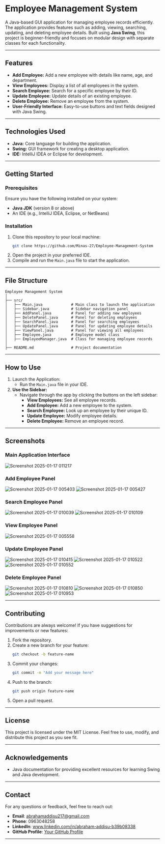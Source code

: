 # **Employee Management System**

A Java-based GUI application for managing employee records efficiently. The application provides features such as adding, viewing, searching, updating, and deleting employee details. Built using **Java Swing**, this project is beginner-friendly and focuses on modular design with separate classes for each functionality.

---

## **Features**
- **Add Employee:** Add a new employee with details like name, age, and department.
- **View Employees:** Display a list of all employees in the system.
- **Search Employee:** Search for a specific employee by their ID.
- **Update Employee:** Update details of an existing employee.
- **Delete Employee:** Remove an employee from the system.
- **User-Friendly Interface:** Easy-to-use buttons and text fields designed with Java Swing.

---

## **Technologies Used**
- **Java:** Core language for building the application.
- **Swing:** GUI framework for creating a desktop application.
- **IDE:** IntelliJ IDEA or Eclipse for development.

---

## **Getting Started**

### Prerequisites
Ensure you have the following installed on your system:
- **Java JDK** (version 8 or above)
- An IDE (e.g., IntelliJ IDEA, Eclipse, or NetBeans)

### **Installation**
1. Clone this repository to your local machine:
   ```bash
   git clone https://github.com/Minas-27/Employee-Management-System
   ```
2. Open the project in your preferred IDE.
3. Compile and run the `Main.java` file to start the application.

---

## File Structure
```plaintext
Employee Management System
│
├── src/
│   ├── Main.java             # Main class to launch the application
│   ├── Sidebar.java          # Sidebar navigation panel
│   ├── AddPanel.java         # Panel for adding new employees
│   ├── DeletePanel.java      # Panel for deleting employees
│   ├── SearchPanel.java      # Panel for searching employees
│   ├── UpdatePanel.java      # Panel for updating employee details
│   ├── ViewPanel.java        # Panel for viewing all employees
│   ├── Employee.java         # Employee model class
│   ├── EmployeeManager.java  # Class for managing employee records
│
├── README.md                 # Project documentation
```

---

## **How to Use**
1. Launch the Application:
   - Run the `Main.java` file in your IDE.
2. **Use the Sidebar:**
   - Navigate through the app by clicking the buttons on the left sidebar:
     - **View Employees:** See all employee records.
     - **Add Employee:** Add a new employee to the system.
     - **Search Employee:** Look up an employee by their unique ID.
     - **Update Employee:** Modify employee details.
     - **Delete Employee:** Remove an employee record.

---

## **Screenshots**

### **Main Application Interface**
![Screenshot 2025-01-17 011217](https://github.com/user-attachments/assets/3ec5fed2-9a2e-4ff5-96cc-ca2b0b5cccfa)

### **Add Employee Panel**
![Screenshot 2025-01-17 005403](https://github.com/user-attachments/assets/aedeac3b-b93e-4eeb-a657-fe38e5399c8e)
![Screenshot 2025-01-17 005427](https://github.com/user-attachments/assets/6194bb4e-877d-486c-8c37-c8dacc614eda)

### **Search Employee Panel**
![Screenshot 2025-01-17 010039](https://github.com/user-attachments/assets/34845cc0-9e83-4048-874e-b0aa76d9a64d)
![Screenshot 2025-01-17 010109](https://github.com/user-attachments/assets/0923c87b-5809-4dda-a45b-60d1c1f599b0)

### **View Employee Panel**
![Screenshot 2025-01-17 005558](https://github.com/user-attachments/assets/d51c8336-868d-4e36-bf70-b9e71b56ca61)

### **Update Employee Panel**
![Screenshot 2025-01-17 010415](https://github.com/user-attachments/assets/ac54ee64-8315-436b-83bc-218b446e47c7)
![Screenshot 2025-01-17 010522](https://github.com/user-attachments/assets/a17f0521-b254-4e8f-9cf5-6fe8e37bb4d5)
![Screenshot 2025-01-17 010552](https://github.com/user-attachments/assets/4ace3598-2d1f-4c72-aca8-62c2675e0344)

### **Delete Employee Panel**
![Screenshot 2025-01-17 010810](https://github.com/user-attachments/assets/fcad82b9-5174-4ff0-ade9-bac3eec8df9f)
![Screenshot 2025-01-17 010850](https://github.com/user-attachments/assets/882228a2-fe2e-42a3-85d8-74490bbc1d15)
![Screenshot 2025-01-17 010953](https://github.com/user-attachments/assets/75088e4c-e0ee-4e15-8ccb-845b7d1e9954)

---

## **Contributing**
Contributions are always welcome! If you have suggestions for improvements or new features:
1. Fork the repository.
2. Create a new branch for your feature:
   ```bash
   git checkout -b feature-name
   ```
3. Commit your changes:
   ```bash
   git commit -m "Add your message here"
   ```
4. Push to the branch:
   ```bash
   git push origin feature-name
   ```
5. Open a pull request.

---

## **License**
This project is licensed under the MIT License. Feel free to use, modify, and distribute this project as you see fit.

---

## **Acknowledgements**
- Java documentation for providing excellent resources for learning Swing and Java development.

---

## **Contact**
For any questions or feedback, feel free to reach out:
- **Email**: abrahamaddisu217@gmail.com  
- **Phone**: 0963048258
-  **LinkedIn**: www.linkedin.com/in/abraham-addisu-b39b08338  
- **GitHub Profile**: [Your GitHub Profile](https://github.com/yourusername)

---
